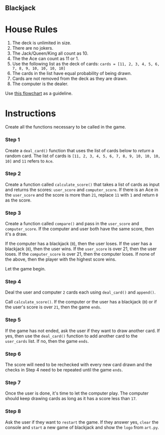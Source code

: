 ## Blackjack

# House Rules 

1. The deck is unlimited in size. 
2. There are no jokers. 
3. The Jack/Queen/King all count as 10.
4. The the Ace can count as 11 or 1.
5. Use the following list as the deck of cards:
 `cards = [11, 2, 3, 4, 5, 6, 7, 8, 9, 10, 10, 10, 10]`
6. The cards in the list have equal probability of being drawn.
7. Cards are not removed from the deck as they are drawn.
8. The computer is the dealer.

Use [this flowchart](https://drive.google.com/uc?export=download&id=1rDkiHCrhaf9eX7u7yjM1qwSuyEk-rPnt) as a guideline.

# Instructions

Create all the functions necessary to be called in the game. 

### Step 1
Create a `deal_card()` function that uses the list of cards below to *return* a random card. 
The list of cards is `[11, 2, 3, 4, 5, 6, 7, 8, 9, 10, 10, 10, 10]` and `11` refers to `Ace`.

### Step 2  
Create a function called `calculate_score()` that takes a list of cards as input and returns the scores: `user_score` and `computer_score`. If there is an Ace in the `user_score` and the score is more than `21`, replace `11` with `1` and return `0` as the score.

### Step 3  
Create a function called `compare()` and pass in the `user_score` and `computer_score`. If the computer and user both have the same score, then it's a draw.  

If the computer has a blackjack (`0`), then the user loses. If the user has a blackjack (`0`), then the user wins. If the `user_score` is over 21, then the user loses. If the `computer_score` is over 21, then the computer loses. If none of the above, then the player with the highest score wins.

Let the game begin.

### Step 4  

Deal the user and computer `2` cards each using `deal_card()` and `append()`. 

Call `calculate_score()`. If the computer or the user has a blackjack (`0`) or if the user's score is over `21`, then the game `ends`. 

### Step 5

If the game has not ended, ask the user if they want to draw another card. If yes, then use the `deal_card()` function to add another card to the `user_cards` list. If no, then the game `ends`. 

### Step 6

The score will need to be rechecked with every new card drawn and the checks in Step 4 need to be repeated until the game `ends`.

### Step 7

Once the user is done, it's time to let the computer play. The computer should keep drawing cards as long as it has a score less than `17`.

### Step 8

Ask the user if they want to `restart` the game. If they answer yes, `clear` the console and `start` a new game of blackjack and show the `logo` from `art.py`.

